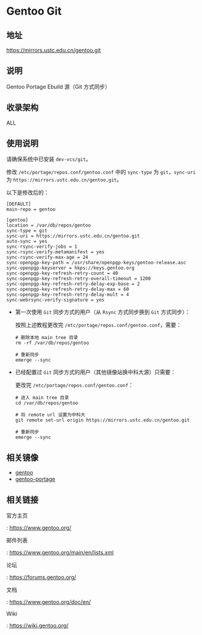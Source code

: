 # Gentoo Git

## 地址

<https://mirrors.ustc.edu.cn/gentoo.git>

## 说明

Gentoo Portage Ebuild 源（Git 方式同步）

## 收录架构

ALL

## 使用说明

请确保系统中已安装 `dev-vcs/git`。

修改 `/etc/portage/repos.conf/gentoo.conf` 中的 `sync-type` 为 `git`，`sync-uri` 为
`https://mirrors.ustc.edu.cn/gentoo.git`。

以下是修改后的：

    [DEFAULT]
    main-repo = gentoo

    [gentoo]
    location = /var/db/repos/gentoo
    sync-type = git
    sync-uri = https://mirrors.ustc.edu.cn/gentoo.git
    auto-sync = yes
    sync-rsync-verify-jobs = 1
    sync-rsync-verify-metamanifest = yes
    sync-rsync-verify-max-age = 24
    sync-openpgp-key-path = /usr/share/openpgp-keys/gentoo-release.asc
    sync-openpgp-keyserver = hkps://keys.gentoo.org
    sync-openpgp-key-refresh-retry-count = 40
    sync-openpgp-key-refresh-retry-overall-timeout = 1200
    sync-openpgp-key-refresh-retry-delay-exp-base = 2
    sync-openpgp-key-refresh-retry-delay-max = 60
    sync-openpgp-key-refresh-retry-delay-mult = 4
    sync-webrsync-verify-signature = yes

-   第一次使用 `Git` 同步方式的用户（从 `Rsync` 方式同步换到 `Git`
    方式同步）：

    按照上述教程更改完
    `/etc/portage/repos.conf/gentoo.conf`，需要：

        # 删除本地 main tree 目录
        rm -rf /var/db/repos/gentoo

        # 重新同步
        emerge --sync

-   已经配置过 `Git` 同步方式的用户（其他镜像站换中科大源）只需要：

    更改完 `/etc/portage/repos.conf/gentoo.conf`：

        # 进入 main tree 目录
        cd /var/db/repos/gentoo

        # 将 remote url 设置为中科大
        git remote set-url origin https://mirrors.ustc.edu.cn/gentoo.git

        # 重新同步
        emerge --sync

## 相关镜像

-   [gentoo](gentoo.md)
-   [gentoo-portage](gentoo-portage.md)

## 相关链接

官方主页

:   <https://www.gentoo.org/>

邮件列表

:   <https://www.gentoo.org/main/en/lists.xml>

论坛

:   <https://forums.gentoo.org/>

文档

:   <https://www.gentoo.org/doc/en/>

Wiki

:   <https://wiki.gentoo.org/>

